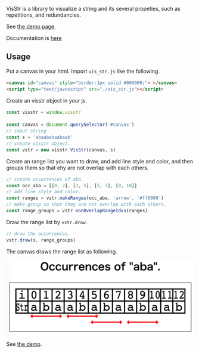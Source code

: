 VisStr is a library to visualize a string and its several propeties, such as repetitions, and redundancies.

See [the demo page](https://kg86.github.io/visstr/dist/vis_str.html).

Documentation is [here](https://kg86.github.io/visstr/docs/index.html)

## Usage

Put a canvas in your html.
Import `vis_str.js` like the following.
```html
<canvas id="canvas" style="border:1px solid #000000;"> </canvas>
<script type="text/javascript" src="./vis_str.js"></script>
```

Create an visstr object in your js.
```js
const visstr = window.visstr

const canvas = document.querySelector('#canvas')
// input string
const s = 'abaababaabaab'
// create visstr object.
const vstr = new visstr.VisStr(canvas, s)
```

Create an range list you want to draw, and add line style and color, and then groups them so that ehy are not overlap with each others.
```js
// create occurrences of aba.
const occ_aba = [[0, 2], [3, 5], [5, 7], [8, 10]]
// add line style and color.
const ranges = vstr.makeRanges(occ_aba, 'arrow', '#ff0000')
// make group so that they are not overlap with each others.
const range_groups = vstr.nonOverlapRangeIdxs(ranges)
```

Draw the range list by `vstr.draw`.
```js
// draw the occurrences.
vstr.draw(s, range_groups)
```

The canvas draws the range list as following.

![](others/occ_aba.png)

See [the demo](https://kg86.github.io/visstr/dist/vis_str_demo_occ.html).